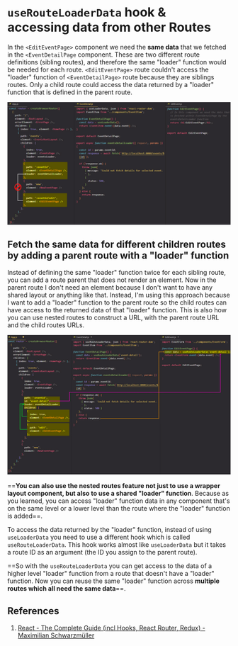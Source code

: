 # `useRouteLoaderData` hook & accessing data from other Routes

In the `<EditEventPage>` component we need the **same data** that we fetched in the `<EventDetailPage` component. These are two different route definitions (sibling routes), and therefore the same "loader" function would be needed for each route. `<EditEventPage>` route couldn't access the "loader" function of `<EventDetailPage>` route because they are siblings routes. Only a child route could access the data returned by a "loader" function that is defined in the parent route.

![useRouteLoaderData](../../img/useRouteLoaderData.jpg)

## Fetch the same data for different children routes by adding a parent route with a "loader" function

Instead of defining the same "loader" function twice for each sibling route, you can add a route parent that does not render an element. Now in the parent route I don't need an element because I don't want to have any shared layout or anything like that. Instead, I'm using this approach because I want to add a "loader" function to the parent route so the child routes can have access to the returned data of that "loader" function. This is also how you can use nested routes to construct a URL, with the parent route URL and the child routes URLs.

![useRouteLoaderData1](../../img/useRouteLoaderData1.jpg)

==**You can also use the nested routes feature not just to use a wrapper layout component, but also to use a shared "loader" function**. Because as you learned, you can access "loader" function data in any component that's on the same level or a lower level than the route where the "loader" function is added==.

To access the data returned by the "loader" function, instead of using `useLoaderData` you need to use a different hook which is called `useRouteLoaderData`. This hook works almost like `useLoaderData` but it takes a route ID as an argument (the ID you assign to the parent route).

==So with the `useRouteLoaderData` you can get access to  the data of a higher level "loader" function from a route that doesn't have a "loader" function. Now you can reuse the same "loader" function across **multiple routes which all need the same data**==.

## References

1. [React - The Complete Guide (incl Hooks, React Router, Redux) - Maximilian Schwarzmüller](https://www.udemy.com/course/react-the-complete-guide-incl-redux/)